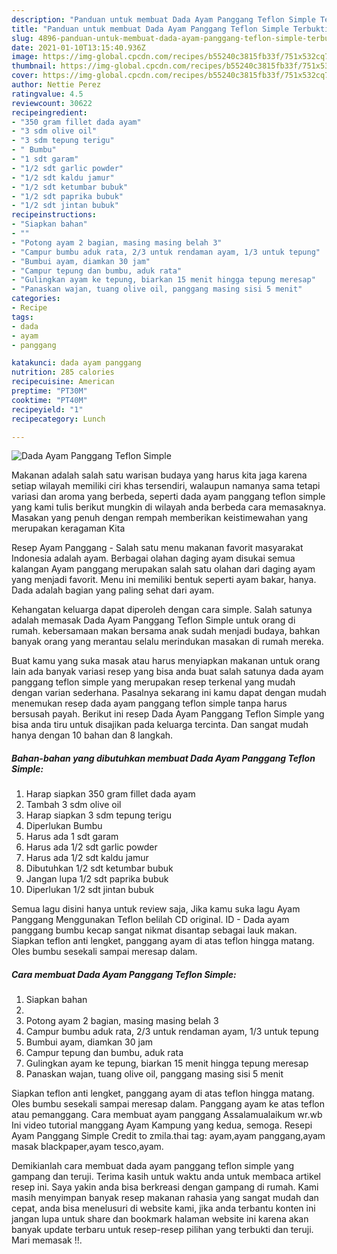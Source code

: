 ```yaml
---
description: "Panduan untuk membuat Dada Ayam Panggang Teflon Simple Terbukti"
title: "Panduan untuk membuat Dada Ayam Panggang Teflon Simple Terbukti"
slug: 4896-panduan-untuk-membuat-dada-ayam-panggang-teflon-simple-terbukti
date: 2021-01-10T13:15:40.936Z
image: https://img-global.cpcdn.com/recipes/b55240c3815fb33f/751x532cq70/dada-ayam-panggang-teflon-simple-foto-resep-utama.jpg
thumbnail: https://img-global.cpcdn.com/recipes/b55240c3815fb33f/751x532cq70/dada-ayam-panggang-teflon-simple-foto-resep-utama.jpg
cover: https://img-global.cpcdn.com/recipes/b55240c3815fb33f/751x532cq70/dada-ayam-panggang-teflon-simple-foto-resep-utama.jpg
author: Nettie Perez
ratingvalue: 4.5
reviewcount: 30622
recipeingredient:
- "350 gram fillet dada ayam"
- "3 sdm olive oil"
- "3 sdm tepung terigu"
- " Bumbu"
- "1 sdt garam"
- "1/2 sdt garlic powder"
- "1/2 sdt kaldu jamur"
- "1/2 sdt ketumbar bubuk"
- "1/2 sdt paprika bubuk"
- "1/2 sdt jintan bubuk"
recipeinstructions:
- "Siapkan bahan"
- ""
- "Potong ayam 2 bagian, masing masing belah 3"
- "Campur bumbu aduk rata, 2/3 untuk rendaman ayam, 1/3 untuk tepung"
- "Bumbui ayam, diamkan 30 jam"
- "Campur tepung dan bumbu, aduk rata"
- "Gulingkan ayam ke tepung, biarkan 15 menit hingga tepung meresap"
- "Panaskan wajan, tuang olive oil, panggang masing sisi 5 menit"
categories:
- Recipe
tags:
- dada
- ayam
- panggang

katakunci: dada ayam panggang 
nutrition: 285 calories
recipecuisine: American
preptime: "PT30M"
cooktime: "PT40M"
recipeyield: "1"
recipecategory: Lunch

---
```



![Dada Ayam Panggang Teflon Simple](https://img-global.cpcdn.com/recipes/b55240c3815fb33f/751x532cq70/dada-ayam-panggang-teflon-simple-foto-resep-utama.jpg)

Makanan adalah salah satu warisan budaya yang harus kita jaga karena setiap wilayah memiliki ciri khas tersendiri, walaupun namanya sama tetapi variasi dan aroma yang berbeda, seperti dada ayam panggang teflon simple yang kami tulis berikut mungkin di wilayah anda berbeda cara memasaknya. Masakan yang penuh dengan rempah memberikan keistimewahan yang merupakan keragaman Kita

Resep Ayam Panggang - Salah satu menu makanan favorit masyarakat Indonesia adalah ayam. Berbagai olahan daging ayam disukai semua kalangan Ayam panggang merupakan salah satu olahan dari daging ayam yang menjadi favorit. Menu ini memiliki bentuk seperti ayam bakar, hanya. Dada adalah bagian yang paling sehat dari ayam.

Kehangatan keluarga dapat diperoleh dengan cara simple. Salah satunya adalah memasak Dada Ayam Panggang Teflon Simple untuk orang di rumah. kebersamaan makan bersama anak sudah menjadi budaya, bahkan banyak orang yang merantau selalu merindukan masakan di rumah mereka.

Buat kamu yang suka masak atau harus menyiapkan makanan untuk orang lain ada banyak variasi resep yang bisa anda buat salah satunya dada ayam panggang teflon simple yang merupakan resep terkenal yang mudah dengan varian sederhana. Pasalnya sekarang ini kamu dapat dengan mudah menemukan resep dada ayam panggang teflon simple tanpa harus bersusah payah.
Berikut ini resep Dada Ayam Panggang Teflon Simple yang bisa anda tiru untuk disajikan pada keluarga tercinta. Dan sangat mudah hanya dengan 10 bahan dan 8 langkah.


<!--inarticleads1-->

##### Bahan-bahan yang dibutuhkan membuat Dada Ayam Panggang Teflon Simple:

1. Harap siapkan 350 gram fillet dada ayam
1. Tambah 3 sdm olive oil
1. Harap siapkan 3 sdm tepung terigu
1. Diperlukan  Bumbu
1. Harus ada 1 sdt garam
1. Harus ada 1/2 sdt garlic powder
1. Harus ada 1/2 sdt kaldu jamur
1. Dibutuhkan 1/2 sdt ketumbar bubuk
1. Jangan lupa 1/2 sdt paprika bubuk
1. Diperlukan 1/2 sdt jintan bubuk


Semua lagu disini hanya untuk review saja, Jika kamu suka lagu Ayam Panggang Menggunakan Teflon belilah CD original. ID - Dada ayam panggang bumbu kecap sangat nikmat disantap sebagai lauk makan. Siapkan teflon anti lengket, panggang ayam di atas teflon hingga matang. Oles bumbu sesekali sampai meresap dalam. 

<!--inarticleads2-->

##### Cara membuat  Dada Ayam Panggang Teflon Simple:

1. Siapkan bahan
1. 
1. Potong ayam 2 bagian, masing masing belah 3
1. Campur bumbu aduk rata, 2/3 untuk rendaman ayam, 1/3 untuk tepung
1. Bumbui ayam, diamkan 30 jam
1. Campur tepung dan bumbu, aduk rata
1. Gulingkan ayam ke tepung, biarkan 15 menit hingga tepung meresap
1. Panaskan wajan, tuang olive oil, panggang masing sisi 5 menit


Siapkan teflon anti lengket, panggang ayam di atas teflon hingga matang. Oles bumbu sesekali sampai meresap dalam. Panggang ayam ke atas teflon atau pemanggang. Cara membuat ayam panggang Assalamualaikum wr.wb Ini video tutorial manggang Ayam Kampung yang kedua, semoga. Resepi Ayam Panggang Simple Credit to zmila.thai tag: ayam,ayam panggang,ayam masak blackpaper,ayam tesco,ayam. 

Demikianlah cara membuat dada ayam panggang teflon simple yang gampang dan teruji. Terima kasih untuk waktu anda untuk membaca artikel resep ini. Saya yakin anda bisa berkreasi dengan gampang di rumah. Kami masih menyimpan banyak resep makanan rahasia yang sangat mudah dan cepat, anda bisa menelusuri di website kami, jika anda terbantu konten ini jangan lupa untuk share dan bookmark halaman website ini karena akan banyak update terbaru untuk resep-resep pilihan yang terbukti dan teruji. Mari memasak !!. 
